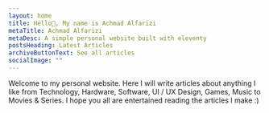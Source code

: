 ```yaml
---
layout: home
title: Hello👋, My name is Achmad Alfarizi
metaTitle: Achmad Alfarizi
metaDesc: A simple personal website built with eleventy
postsHeading: Latest Articles
archiveButtonText: See all articles
socialImage: ""
---
```

Welcome to my personal website. Here I will write articles about anything I like from Technology, Hardware, Software, UI / UX Design, Games, Music to Movies & Series. I hope you all are entertained reading the articles I make :)